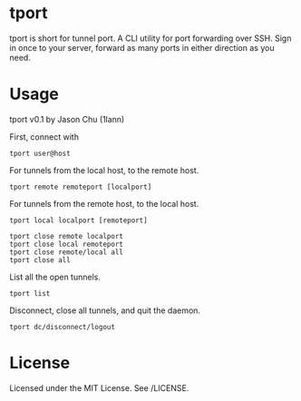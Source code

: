 # tport
tport is short for tunnel port. A CLI utility for port forwarding over SSH. Sign in once to your server, forward as many ports in either direction as you need.

# Usage
tport v0.1 by Jason Chu (1lann)

First, connect with
```
tport user@host
```

For tunnels from the local host, to the remote host.
```
tport remote remoteport [localport]
```
For tunnels from the remote host, to the local host.
```
tport local localport [remoteport]
```
```
tport close remote localport
tport close local remoteport
tport close remote/local all
tport close all
```

List all the open tunnels.
```
tport list
```
Disconnect, close all tunnels, and quit the daemon.
```
tport dc/disconnect/logout
```

# License
Licensed under the MIT License. See /LICENSE.
